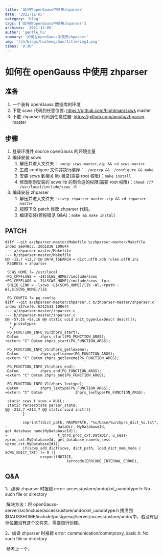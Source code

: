 ```yaml
---
title: '如何在openGauss中使用zhparser'
date: '2021-11-05'
category: 'blog'
tags: ['如何在openGauss中使用zhparser']
archives: '2021-11-05'
author: 'gentle_hu'
summary: '如何在openGauss中使用zhparser'
img: '/zh/blogs/huzhengchao/title/img1.png'
times: '9:30'
---
```


<!-- [TOC] -->

# 如何在 openGauss 中使用 zhparser

## 准备

1. 一个装有 openGauss 数据库的环境
2. 下载 scws 代码到任意位置: https://github.com/hightman/scws master
3. 下载 zhparser 代码到任意位置: https://github.com/amutu/zhparser master

## 步骤

1. 登录环境并 source openGauss 的环境变量
2. 编译安装 scws
   1. 解压并进入文件夹： `unzip scws-master.zip && cd scws-master`
   2. 生成 configure 文件并执行编译： `./acprep && ./configure && make`
   3. 安装 scws 到相关 lib 目录(需要 root 权限)：`make install`
   4. 修改刚刚安装的 scws lib 的到合适的权限(需要 root 权限)：`chmod 777 /usr/local/include/scws -R`
3. 编译安装 zhparser
   1. 解压并进入文件夹：`unzip zhparser-master.zip && cd zhparser-master`
   2. 按照下文 patch 修改 zhparser 代码。
   3. 编译安装(若报错见 Q&A)：`make && make install`

## PATCH

```
diff --git a/zhparser-master/Makefile b/zhparser-master/Makefile
index ae048c3..20b1830 100644
--- a/zhparser-master/Makefile
--- b/zhparser-master/Makefile
@@ -12,7 +12,7 @@ DATA_TSEARCH = dict.utf8.xdb rules.utf8.ini
 REGRESS = zhparser

 SCWS_HOME ?= /usr/local
-PG_CPPFLAGS = -I$(SCWS_HOME)/include/scws
+PG_CPPFLAGS = -I$(SCWS_HOME)/include/scws -fpic
 SHLIB_LINK = -lscws -L$(SCWS_HOME)/lib -Wl,-rpath -Wl,$(SCWS_HOME)/lib

 PG_CONFIG ?= pg_config
diff --git a/zhparser-master/zhparser.c b/zhparser-master/zhparser.c
index 527cef0..6212533 100644
--- a/zhparser-master/zhparser.c
--- b/zhparser-master/zhparser.c
@@ -57,16 +57,16 @@ static void init_type(LexDescr descr[]);
  * prototypes
  */
 PG_FUNCTION_INFO_V1(zhprs_start);
-Datum          zhprs_start(PG_FUNCTION_ARGS);
+extern "C" Datum zhprs_start(PG_FUNCTION_ARGS);

 PG_FUNCTION_INFO_V1(zhprs_getlexeme);
-Datum          zhprs_getlexeme(PG_FUNCTION_ARGS);
+extern "C" Datum zhprs_getlexeme(PG_FUNCTION_ARGS);

 PG_FUNCTION_INFO_V1(zhprs_end);
-Datum          zhprs_end(PG_FUNCTION_ARGS);
+extern "C" Datum zhprs_end(PG_FUNCTION_ARGS);

 PG_FUNCTION_INFO_V1(zhprs_lextype);
-Datum          zhprs_lextype(PG_FUNCTION_ARGS);
+extern "C" Datum               zhprs_lextype(PG_FUNCTION_ARGS);

 static scws_t scws = NULL;
 static ParserState parser_state;
@@ -213,7 +213,7 @@ static void init(){
        }

        snprintf(dict_path, MAXPGPATH, "%s/base/%u/zhprs_dict_%s.txt",
-                       DataDir, MyDatabaseId, get_database_name(MyDatabaseId));
+                       t_thrd.proc_cxt.DataDir, u_sess->proc_cxt.MyDatabaseId, get_database_name(u_sess->proc_cxt.MyDatabaseId));
        if(scws_add_dict(scws, dict_path, load_dict_mem_mode | SCWS_XDICT_TXT) != 0 ){
                ereport(NOTICE,
                            (errcode(ERRCODE_INTERNAL_ERROR),

```

## Q&A

1、编译 zhparser 时报错 error: access/ustore/undo/knl_uundotype.h: No such file or directory

​ 解决方法：将 openGauss-server/src/include/access/ustore/undo/knl_uundotype.h 拷贝到 $GAUSSHOME/include/postgresql/server/access/ustore/undo/中，若没有目标位置没有这个文件夹，需要自行创建。

2、编译 zhparser 时报错 error: communication/commproxy_basic.h: No such file or directory

​ 参考上一个。
